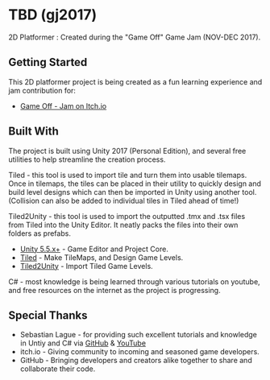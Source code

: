 # TBD (gj2017)

2D Platformer : Created during the "Game Off" Game Jam (NOV-DEC 2017).

## Getting Started

This 2D platformer project is being created as a fun learning experience and jam contribution for: 
* [Game Off - Jam on Itch.io](https://itch.io/jam/game-off-2017)

## Built With
The project is built using Unity 2017 (Personal Edition), and several free utilities to help streamline the creation process.

Tiled - this tool is used to import tile and turn them into usable tilemaps. Once in tilemaps, the tiles can be placed in their utility to quickly design and build level designs which can then be imported in Unity using another tool. (Collision can also be added to individual tiles in Tiled ahead of time!)

Tiled2Unity - this tool is used to import the outputted .tmx and .tsx files from Tiled into the Unity Editor. It neatly packs the files into their own folders as prefabs.

* [Unity 5.5.x+](https://unity3d.com/unity/) - Game Editor and Project Core.
* [Tiled](https://thorbjorn.itch.io/tiled) - Make TileMaps, and Design Game Levels.
* [Tiled2Unity](http://www.seanba.com/tiled2unity) - Import Tiled Game Levels.

C# - most knowledge is being learned through various tutorials on youtube, and free resources on the internet as the project is progressing.

## Special Thanks

* Sebastian Lague - for providing such excellent tutorials and knowledge in Untiy and C# via [GitHub](https://github.com/SebLague) & [YouTube](https://www.youtube.com/user/Cercopithecan)
* itch.io - Giving community to incoming and seasoned game developers.
* GitHub - Bringing developers and creators alike together to share and collaborate their code.
